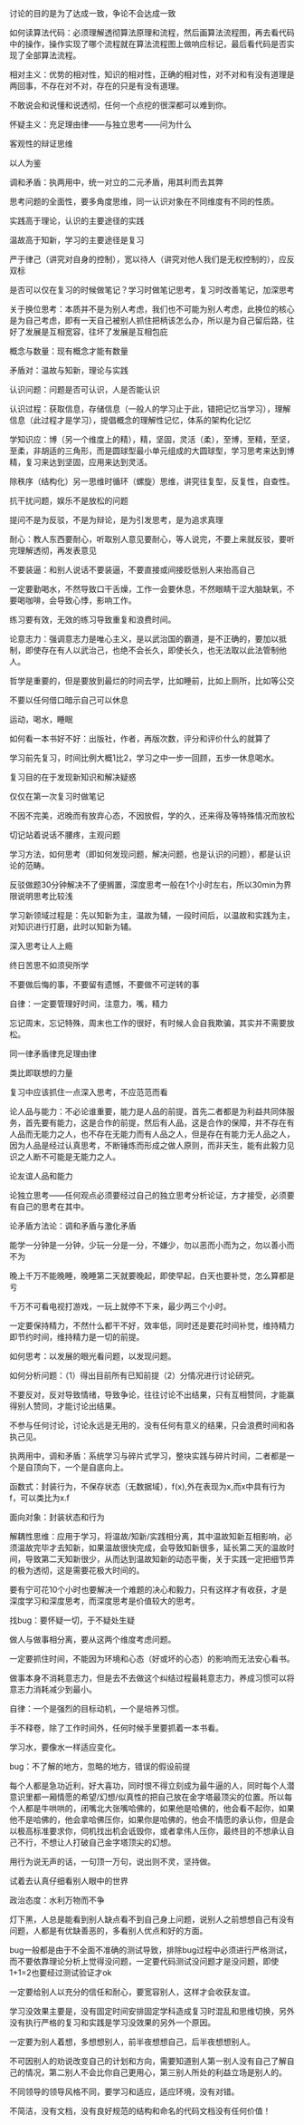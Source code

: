 讨论的目的是为了达成一致，争论不会达成一致

如何读算法代码：必须理解透彻算法原理和流程，然后画算法流程图，再去看代码中的操作，操作实现了哪个流程就在算法流程图上做响应标记，最后看代码是否实现了全部算法流程。

 

相对主义：优势的相对性，知识的相对性，正确的相对性，对不对和有没有道理是两回事，不存在对不对，存在的只是有没有道理。

不敢说会和说懂和说透彻，任何一个点挖的很深都可以难到你。

怀疑主义：充足理由律——与独立思考——问为什么

客观性的辩证思维

以人为鉴

调和矛盾：执两用中，统一对立的二元矛盾，用其利而去其弊

思考问题的全面性，要多角度思维，同一认识对象在不同维度有不同的性质。

实践高于理论，认识的主要途径的实践

温故高于知新，学习的主要途径是复习

严于律己（讲究对自身的控制），宽以待人（讲究对他人我们是无权控制的），应反双标

 

是否可以仅在复习的时候做笔记？学习时做笔记思考，复习时改善笔记，加深思考

关于换位思考：本质并不是为别人考虑，我们也不可能为别人考虑，此换位的核心是为自己考虑，即有一天自己被别人抓住把柄该怎么办，所以是为自己留后路，往好了发展是互相宽容，往坏了发展是互相包庇

概念与数量：现有概念才能有数量

矛盾对：温故与知新，理论与实践

认识问题：问题是否可认识，人是否能认识

认识过程：获取信息，存储信息（一般人的学习止于此，错把记忆当学习），理解信息（此过程才是学习），提倡概念的理解性记忆，体系的架构化记忆

学知识应：博（另一个维度上的精），精，坚固，灵活（柔），至博，至精，至坚，至柔，非胡适的三角形，而是圆球型最小单元组成的大圆球型，学习思考来达到博精，复习来达到坚固，应用来达到灵活。

除秩序（结构化）另一思维时循环（螺旋）思维，讲究往复型，反复性，自查性。

抗干扰问题，娱乐不是放松的问题

提问不是为反驳，不是为辩论，是为引发思考，是为追求真理

耐心：教人东西要耐心，听取别人意见要耐心，等人说完，不要上来就反驳，要听完理解透彻，再发表意见

不要装逼：和别人说话不要装逼，不要直接或间接贬低别人来抬高自己

一定要勤喝水，不然导致口干舌燥，工作一会要休息，不然眼睛干涩大脑缺氧，不要喝咖啡，会导致心悸，影响工作。

练习要有效，无效的练习导致重复和浪费时间。

论意志力：强调意志力是唯心主义，是以武治国的霸道，是不正确的，要加以抵制，即使存在有人以武治己，也绝不会长久，即使长久，也无法取以此法管制他人。

哲学是重要的，但是要放到最烂的时间去学，比如睡前，比如上厕所，比如等公交

不要以任何借口暗示自己可以休息

运动，喝水，睡眠

如何看一本书好不好：出版社，作者，再版次数，评分和评价什么的就算了

学习前先复习，时间比例大概1比2，学习之中一步一回顾，五步一休息喝水。

复习目的在于发现新知识和解决疑惑

仅仅在第一次复习时做笔记

不因不完美，迟晚而有放弃心态，不因放假，学的久，还来得及等特殊情况而放松

切记站着说话不腰疼，主观问题

学习方法，如何思考（即如何发现问题，解决问题，也是认识的问题），都是认识论的范畴。

反驳做题30分钟解决不了便搁置，深度思考一般在1个小时左右，所以30min为界限说明思考比较浅

学习新领域过程是：先以知新为主，温故为辅，一段时间后，以温故和实践为主，对知识进行打磨，此时以知新为辅。

深入思考让人上瘾

终日苦思不如须臾所学

不要做后悔的事，不要留有遗憾，不要做不可逆转的事

自律：一定要管理好时间，注意力，嘴，精力

忘记周末，忘记特殊，周末也工作的很好，有时候人会自我欺骗，其实并不需要放松。

同一律矛盾律充足理由律

类比即联想的力量

复习中应该抓住一点深入思考，不应范范而看

论人品与能力：不必论谁重要，能力是人品的前提，首先二者都是为利益共同体服务，首先要有能力，这是合作的前提，然后有人品，这是合作的保障，并不存在有人品而无能力之人，也不存在无能力而有人品之人，但是存在有能力无人品之人，因为人品是经过认真思考，不断锤炼而形成之做人原则，而非天生，能有此毅力见识之人断不可能是无能力之人。

论友谊人品和能力

论独立思考——任何观点必须要经过自己的独立思考分析论证，方才接受，必须要有自己的思考在其中。

论矛盾方法论：调和矛盾与激化矛盾

能学一分钟是一分钟，少玩一分是一分，不嫌少，勿以恶而小而为之，勿以善小而不为

晚上千万不能晚睡，晚睡第二天就要晚起，即使早起，白天也要补觉，怎么算都是亏

千万不可看电视打游戏，一玩上就停不下来，最少两三个小时。

一定要保持精力，不然什么都干不好，效率低，同时还是要花时间补觉，维持精力即节约时间，维持精力是一切的前提。

如何思考：以发展的眼光看问题，以发现问题。

如何分析问题：（1）得出目前所有已知前提（2）分情况进行讨论研究。

不要反对，反对导致情绪，导致争论，往往讨论不出结果，只有互相赞同，才能赢得别人赞同，才能讨论出结果。

不参与任何讨论，讨论永远是无用的，没有任何有意义的结果，只会浪费时间和各执己见。

执两用中，调和矛盾：系统学习与碎片式学习，整块实践与碎片时间，二者都是一个是自顶向下，一个是自底向上。

函数式：封装行为，不保存状态（无数据域），f(x),外在表现为x,而x中具有行为f，可以类比为x.f

面向对象：封装状态和行为

解耦性思维：应用于学习，将温故/知新/实践相分离，其中温故知新互相影响，必须温故完毕才去知新，如果温故很快完成，会导致知新很多，延长第二天的温故时间，导致第二天知新很少，从而达到温故知新的动态平衡，关于实践一定把细节弄的极为透彻，这是需要花极大时间的。

要有宁可花10个小时也要解决一个难题的决心和毅力，只有这样才有收获，才是深度学习和深度思考，而深度思考是价值较大的思考。

找bug：要怀疑一切，于不疑处生疑

做人与做事相分离，要从这两个维度考虑问题。

一定要抓住时间，不能因为环境和心态（好或坏的心态）的影响而无法安心看书。

做事本身不消耗意志力，但是去不去做这个纠结过程最耗意志力，养成习惯可以将意志力消耗减少到最小。

自律：一个是强烈的目标动机，一个是培养习惯。

手不释卷，除了工作时间外，任何时候手里要抓着一本书看。

学习水，要像水一样适应变化。

bug：不了解的地方，忽略的地方，错误的假设前提

每个人都是急功近利，好大喜功，同时恨不得立刻成为最牛逼的人，同时每个人潜意识里都一厢情愿的希望/幻想/似真性的把自己放在金字塔最顶尖的位置。所以每个人都是牛哄哄的，闭嘴北大张嘴哈佛的，如果他是哈佛的，他会看不起你，如果他不是哈佛的，他会拿哈佛压你，如果你是哈佛的，他会不情愿的承认你，但是会以极高标准要求你，伺机找出机会诋毁你，或者拿伟人压你，最终目的不想承认自己不行，不想让人打破自己金字塔顶尖的幻想。

用行为说无声的话，一句顶一万句，说出则不灵，坚持做。

试着去认真仔细看别人眼中的世界

政治态度：水利万物而不争

灯下黑，人总是能看到别人缺点看不到自己身上问题，说别人之前想想自己有没有问题，人都是有优缺善恶的，多看别人优点和好的方面。

bug一般都是由于不全面不准确的测试导致，排除bug过程中必须进行严格测试，而不要依靠理论分析上觉得没问题，一定要代码测试没问题才是没问题，即使1+1=2也要经过测试验证才ok

 

一定要给别人以充分的信任和耐心，要宽容别人，这样才会收获友谊。

 

学习没效果主要是，没有固定时间安排固定学科造成复习时混乱和思维切换，另外没有执行严格的复习和实践是学习没效果的另外一个原因。

 

一定要为别人着想，多想想别人，前半夜想想自己，后半夜想想别人。

 

不可因别人的劝说改变自己的计划和方向，需要知道别人第一别人没有自己了解自己的情况，第二别人不会比你自己更用心，第三别人所处的利益立场是别人的。

 

不同领导的领导风格不同，要学习和适应，适应环境，没有对错。

 

不简洁，没有文档，没有良好规范的结构和命名的代码文档没有任何价值！

 